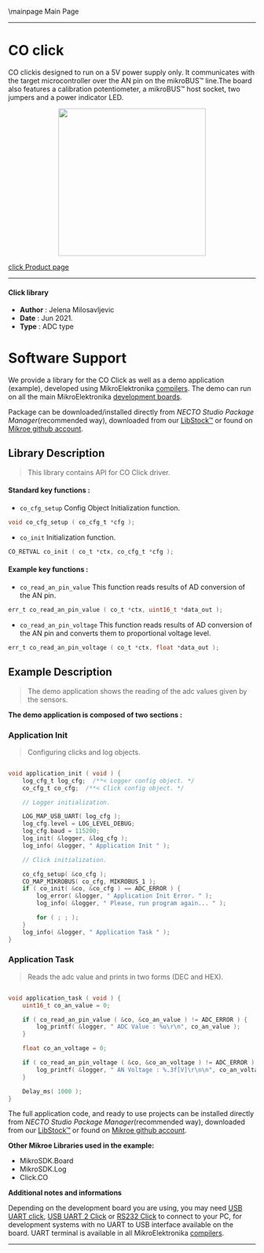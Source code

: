 \mainpage Main Page

---
# CO click

CO clickis designed to run on a 5V power supply only. It communicates with the target microcontroller over the AN pin on the mikroBUS™ line.The board also features a calibration potentiometer, a mikroBUS™ host socket, two jumpers and a power indicator LED.

<p align="center">
  <img src="https://download.mikroe.com/images/click_for_ide/co_click.png" height=300px>
</p>

[click Product page](https://www.mikroe.com/co-click)

---


#### Click library

- **Author**        : Jelena Milosavljevic
- **Date**          : Jun 2021.
- **Type**          : ADC type


# Software Support

We provide a library for the CO Click
as well as a demo application (example), developed using MikroElektronika
[compilers](https://www.mikroe.com/necto-studio).
The demo can run on all the main MikroElektronika [development boards](https://www.mikroe.com/development-boards).

Package can be downloaded/installed directly from *NECTO Studio Package Manager*(recommended way), downloaded from our [LibStock&trade;](https://libstock.mikroe.com) or found on [Mikroe github account](https://github.com/MikroElektronika/mikrosdk_click_v2/tree/master/clicks).

## Library Description

> This library contains API for CO Click driver.

#### Standard key functions :

- `co_cfg_setup` Config Object Initialization function.
```c
void co_cfg_setup ( co_cfg_t *cfg );
```

- `co_init` Initialization function.
```c
CO_RETVAL co_init ( co_t *ctx, co_cfg_t *cfg );
```

#### Example key functions :

- `co_read_an_pin_value` This function reads results of AD conversion of the AN pin.
```c
err_t co_read_an_pin_value ( co_t *ctx, uint16_t *data_out );
```

- `co_read_an_pin_voltage` This function reads results of AD conversion of the AN pin and converts them to proportional voltage level.
```c
err_t co_read_an_pin_voltage ( co_t *ctx, float *data_out );
```

## Example Description

> The demo application shows the reading of the adc 
values given by the sensors.

**The demo application is composed of two sections :**

### Application Init

> Configuring clicks and log objects.

```c

void application_init ( void ) {
    log_cfg_t log_cfg;  /**< Logger config object. */
    co_cfg_t co_cfg;  /**< Click config object. */

    // Logger initialization.

    LOG_MAP_USB_UART( log_cfg );
    log_cfg.level = LOG_LEVEL_DEBUG;
    log_cfg.baud = 115200;
    log_init( &logger, &log_cfg );
    log_info( &logger, " Application Init " );

    // Click initialization.

    co_cfg_setup( &co_cfg );
    CO_MAP_MIKROBUS( co_cfg, MIKROBUS_1 );
    if ( co_init( &co, &co_cfg ) == ADC_ERROR ) {
        log_error( &logger, " Application Init Error. " );
        log_info( &logger, " Please, run program again... " );

        for ( ; ; );
    }
    log_info( &logger, " Application Task " );
}

```

### Application Task

> Reads the adc value and prints in two forms (DEC and HEX).

```c

void application_task ( void ) {
    uint16_t co_an_value = 0;

    if ( co_read_an_pin_value ( &co, &co_an_value ) != ADC_ERROR ) {
        log_printf( &logger, " ADC Value : %u\r\n", co_an_value );
    }

    float co_an_voltage = 0;

    if ( co_read_an_pin_voltage ( &co, &co_an_voltage ) != ADC_ERROR ) {
        log_printf( &logger, " AN Voltage : %.3f[V]\r\n\n", co_an_voltage );
    }

    Delay_ms( 1000 );
}

```

The full application code, and ready to use projects can be installed directly from *NECTO Studio Package Manager*(recommended way), downloaded from our [LibStock&trade;](https://libstock.mikroe.com) or found on [Mikroe github account](https://github.com/MikroElektronika/mikrosdk_click_v2/tree/master/clicks).

**Other Mikroe Libraries used in the example:**

- MikroSDK.Board
- MikroSDK.Log
- Click.CO

**Additional notes and informations**

Depending on the development board you are using, you may need
[USB UART click](https://www.mikroe.com/usb-uart-click),
[USB UART 2 Click](https://www.mikroe.com/usb-uart-2-click) or
[RS232 Click](https://www.mikroe.com/rs232-click) to connect to your PC, for
development systems with no UART to USB interface available on the board. UART
terminal is available in all MikroElektronika
[compilers](https://shop.mikroe.com/compilers).

---
